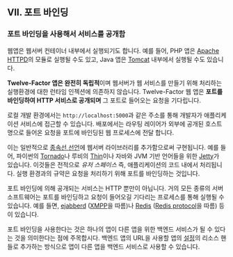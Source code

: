 ## VII. 포트 바인딩
### 포트 바인딩을 사용해서 서비스를 공개함

웹앱은 웹서버 컨테이너 내부에서 실행되기도 합니다. 예를 들어, PHP 앱은 [Apache HTTPD](http://httpd.apache.org/)의 모듈로 실행될 수도 있고, Java 앱은 [Tomcat](http://tomcat.apache.org/) 내부에서 실행될 수도 있습니다. 

**Twelve-Factor 앱은 완전히 독립적**이며 웹서버가 웹 서비스를 만들기 위해 처리하는 실행환경에 대한 런타임 인젝션에 의존하지 않습니다. Twelve-Factor 웹 앱은 **포트를 바인딩하여 HTTP 서비스로 공개되며** 그 포트로 들어오는 요청을 기다립니다. 

로컬 개발 환경에서는 `http://localhost:5000`과 같은 주소를 통해 개발자가 애플리케이션 서비스에 접근할 수 있습니다. 배포에서는 라우팅 레이어가 외부에 공개된 호스트명으로 들어온 요청을 포트에 바인딩된 웹 프로세스에 전달 합니다. 

이는 일반적으로 [종속선 선언](./dependencies)에 웹서버 라이브러리를 추가함으로써 구현됩니다. 예를 들어, 파이썬의 [Tornado](http://www.tornadoweb.org/)나 루비의 [Thin](http://code.macournoyer.com/thin/)이나 자바와 JVM 기반 언어들을 위한 [Jetty](http://www.eclipse.org/jetty/)가 있습니다. 이것들은 전적으로 *유저 스페이스* 즉, 애플리케이션의 코드 내에서 처리됩니다. 실행 환경과의 규약은 요청을 처리하기 위해 포트를 바인딩하는 것입니다. 

포트 바인딩에 의해 공개되는 서비스는 HTTP 뿐만이 아닙니다. 거의 모든 종류의 서버 소프트웨어는 포트를 바인딩하고 요청이 들어오길 기다리는 프로세스를 통해 실행될 수 있습니다. 예를 들면, [ejabberd](http://www.ejabberd.im/) ([XMPP](http://xmpp.org/)을 따름)나 [Redis](http://redis.io/) ([Redis protocol](http://redis.io/topics/protocol)을 따름) 등이 있습니다.

포트 바인딩을 사용한다는 것은 하나의 앱이 다른 앱을 위한 백엔드 서비스가 될 수 있다는 것을 의미한다는 점에 주목합시다. 백엔드 앱의 URL을 사용할 앱의 [설정](./config)의 리소스 핸들로 추가하는 방식으로 앱이 다른 앱을 백엔드 서비스로 사용할 수 있습니다.
